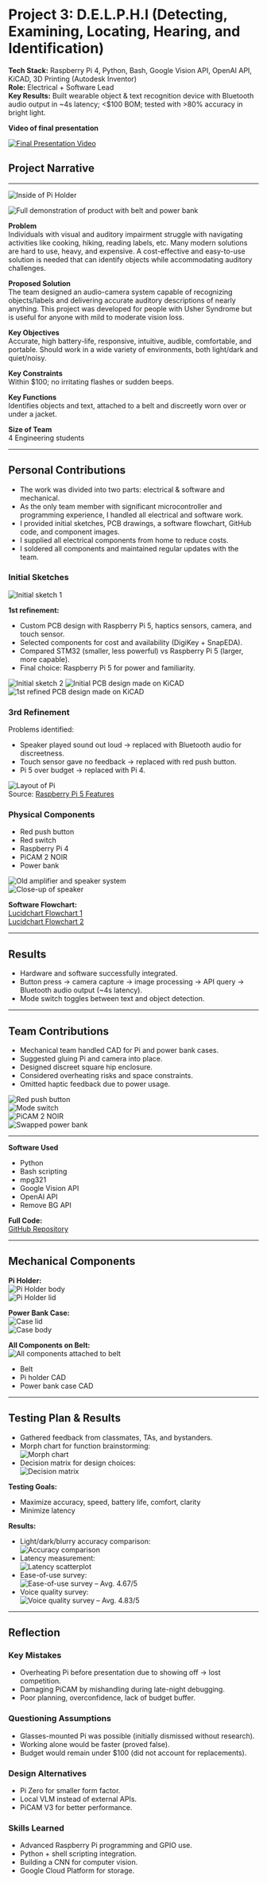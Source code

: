 # Project 3: D.E.L.P.H.I (Detecting, Examining, Locating, Hearing, and Identification)

**Tech Stack:** Raspberry Pi 4, Python, Bash, Google Vision API, OpenAI API, KiCAD, 3D Printing (Autodesk Inventor)  
**Role:** Electrical + Software Lead  
**Key Results:** Built wearable object & text recognition device with Bluetooth audio output in ~4s latency; <$100 BOM; tested with >80% accuracy in bright light.


**Video of final presentation**

[![Final Presentation Video](https://img.youtube.com/vi/RjQDz-6EeFI/0.jpg)](https://www.youtube.com/watch?v=RjQDz-6EeFI)

## Project Narrative

---

![Inside of Pi Holder](./images/image.png)

![Full demonstration of product with belt and power bank](./images/image%201.png)

**Problem**  
Individuals with visual and auditory impairment struggle with navigating activities like cooking, hiking, reading labels, etc. Many modern solutions are hard to use, heavy, and expensive. A cost-effective and easy-to-use solution is needed that can identify objects while accommodating auditory challenges.

**Proposed Solution**  
The team designed an audio-camera system capable of recognizing objects/labels and delivering accurate auditory descriptions of nearly anything. This project was developed for people with Usher Syndrome but is useful for anyone with mild to moderate vision loss. 

**Key Objectives**  
Accurate, high battery-life, responsive, intuitive, audible, comfortable, and portable. Should work in a wide variety of environments, both light/dark and quiet/noisy.

**Key Constraints**  
Within $100; no irritating flashes or sudden beeps.

**Key Functions**  
Identifies objects and text, attached to a belt and discreetly worn over or under a jacket.

**Size of Team**  
4 Engineering students

---

## Personal Contributions

- The work was divided into two parts: electrical & software and mechanical.
- As the only team member with significant microcontroller and programming experience, I handled all electrical and software work.
- I provided initial sketches, PCB drawings, a software flowchart, GitHub code, and component images.
- I supplied all electrical components from home to reduce costs.
- I soldered all components and maintained regular updates with the team.

### Initial Sketches

![Initial sketch 1](./images/image%202.png)

**1st refinement:**
- Custom PCB design with Raspberry Pi 5, haptics sensors, camera, and touch sensor.
- Selected components for cost and availability (DigiKey + SnapEDA).
- Compared STM32 (smaller, less powerful) vs Raspberry Pi 5 (larger, more capable).
- Final choice: Raspberry Pi 5 for power and familiarity.

![Initial sketch 2](./images/image%203.png)
![Initial PCB design made on KiCAD](./images/image%204.png)
![1st refined PCB design made on KiCAD](./images/image%205.png)

### 3rd Refinement

Problems identified:
- Speaker played sound out loud → replaced with Bluetooth audio for discreetness.
- Touch sensor gave no feedback → replaced with red push button.
- Pi 5 over budget → replaced with Pi 4.

![Layout of Pi](./images/image%206.png)  
Source: [Raspberry Pi 5 Features](https://cdn.shopify.com/s/files/1/0254/1191/1743/files/5047-5048_description-raspberry-pi-5-features.jpg?v=1695822743)

### Physical Components

- Red push button
- Red switch
- Raspberry Pi 4
- PiCAM 2 NOIR
- Power bank

![Old amplifier and speaker system](./images/image%207.png)  
![Close-up of speaker](./images/image%208.png)

**Software Flowchart:**  
[Lucidchart Flowchart 1](https://lucid.app/lucidchart/55d20da2-2d73-404f-b704-1dcab99b2e3a/edit?viewport_loc=-416%2C648%2C2557%2C1433%2C0_0&invitationId=inv_b5584151-e2d5-41c1-999f-738562a439ca)  
[Lucidchart Flowchart 2](https://lucid.app/lucidchart/55d20da2-2d73-404f-b704-1dcab99b2e3a/edit?invitationId=inv_b5584151-e2d5-41c1-999f-738562a439ca&page=0_0#)

---

## Results

- Hardware and software successfully integrated.
- Button press → camera capture → image processing → API query → Bluetooth audio output (~4s latency).
- Mode switch toggles between text and object detection.

---

## Team Contributions

- Mechanical team handled CAD for Pi and power bank cases.
- Suggested gluing Pi and camera into place.
- Designed discreet square hip enclosure.
- Considered overheating risks and space constraints.
- Omitted haptic feedback due to power usage.

![Red push button](./images/image%209.png)  
![Mode switch](./images/5964b7bf-372c-46c3-9cab-b8184ddde708.png)  
![PiCAM 2 NOIR](./images/image%2010.png)  
![Swapped power bank](./images/image%2011.png)

---

**Software Used**  
- Python  
- Bash scripting  
- mpg321  
- Google Vision API  
- OpenAI API  
- Remove BG API  

**Full Code:**  
[GitHub Repository](https://github.com/vjhawar12/DELPHI/tree/master)

---

## Mechanical Components

**Pi Holder:**  
![Pi Holder body](./images/image%2012.png)  
![Pi Holder lid](./images/image%2014.png)

**Power Bank Case:**  
![Case lid](./images/image%2013.png)  
![Case body](./images/image%2015.png)

**All Components on Belt:**  
![All components attached to belt](./images/image%2016.png)

- Belt  
- Pi holder CAD  
- Power bank case CAD  

---

## Testing Plan & Results

- Gathered feedback from classmates, TAs, and bystanders.
- Morph chart for function brainstorming:  
![Morph chart](./images/image%2017.png)
- Decision matrix for design choices:  
![Decision matrix](./images/image%2018.png)

**Testing Goals:**  
- Maximize accuracy, speed, battery life, comfort, clarity  
- Minimize latency

**Results:**  
- Light/dark/blurry accuracy comparison:  
![Accuracy comparison](./images/image%2020.png)
- Latency measurement:  
![Latency scatterplot](./images/image%2021.png)
- Ease-of-use survey:  
![Ease-of-use survey](./images/image%2022.png) – Avg. 4.67/5  
- Voice quality survey:  
![Voice quality survey](./images/image%2023.png) – Avg. 4.83/5  


---

## Reflection

### Key Mistakes
- Overheating Pi before presentation due to showing off → lost competition.
- Damaging PiCAM by mishandling during late-night debugging.
- Poor planning, overconfidence, lack of budget buffer.

### Questioning Assumptions
- Glasses-mounted Pi was possible (initially dismissed without research).
- Working alone would be faster (proved false).
- Budget would remain under $100 (did not account for replacements).

### Design Alternatives
- Pi Zero for smaller form factor.
- Local VLM instead of external APIs.
- PiCAM V3 for better performance.

### Skills Learned
- Advanced Raspberry Pi programming and GPIO use.
- Python + shell scripting integration.
- Building a CNN for computer vision.
- Google Cloud Platform for storage.
